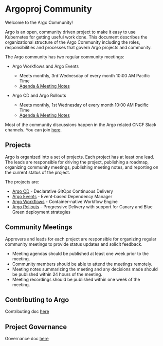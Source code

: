 # Argoproj Community

Welcome to the Argo Community!

Argo is an open, community driven project to make it easy to use Kubernetes for getting useful work done.  This document describes the organizational structure of the Argo Community including the roles, responsibilities and processes that govern Argo projects and community.

The Argo community has two regular community meetings:

* Argo Workflows and Argo Events
  * Meets monthly, 3rd Wednesday of every month 10:00 AM Pacific Time
  * [Agenda & Meeting Notes](https://docs.google.com/document/d/1DKR4VQ-04DJfHOh6S6-cbQw6MiWppC0k7afORiiy6XQ/edit)

* Argo CD and Argo Rollouts
  * Meets monthly, 1st Wednesday of every month 10:00 AM Pacific Time
  * [Agenda & Meeting Notes](https://docs.google.com/document/d/1ttgw98MO45Dq7ZUHpIiOIEfbyeitKHNfMjbY5dLLMKQ/edit)

Most of the community discussions happen in the Argo related CNCF Slack channels. You can join [here](https://slack.cncf.io/).

## Projects

Argo is organized into a set of projects. Each project has at least one lead. The leads are responsible for driving the project, publishing a roadmap, organizing community meetings, publishing meeting notes, and reporting on the current status of the project.

The projects are:

* [Argo CD](https://github.com/argoproj/argo-cd) - Declarative GitOps Continuous Delivery
* [Argo Events](https://github.com/argoproj/argo-events) - Event-based Dependency Manager
* [Argo Workflows](https://github.com/argoproj/argo-workflows) - Container-native Workflow Engine
* [Argo Rollouts](https://github.com/argoproj/argo-rollouts) - Progressive Delivery with support for Canary and Blue Green deployment strategies

## Community Meetings

Approvers and leads for each project are responsible for organizing regular community meetings to provide status updates and solicit feedback.

* Meeting agendas should be published at least one week prior to the meeting.
* Community members should be able to attend the meetings remotely.
* Meeting notes summarizing the meeting and any decisions made should be published
within 24 hours of the meeting.
* Meeting recordings should be published within one week of the meeting.

## Contributing to Argo

Contributing doc [here](CONTRIBUTING.md)

## Project Governance

Governance doc [here](GOVERNANCE.md)
